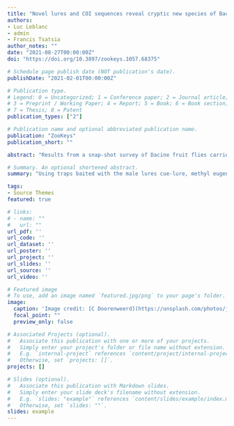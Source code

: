 ```yaml
---
title: "Novel lures and COI sequences reveal cryptic new species of Bactrocera fruit flies in the Solomon Islands (Diptera, Tephritidae, Dacini)"
authors:
- Luc Leblanc
- admin
- Francis Tsatsia
author_notes: ""
date: "2021-08-27T00:00:00Z"
doi: "https://doi.org/10.3897/zookeys.1057.68375"

# Schedule page publish date (NOT publication's date).
publishDate: "2021-02-01T00:00:00Z"

# Publication type.
# Legend: 0 = Uncategorized; 1 = Conference paper; 2 = Journal article;
# 3 = Preprint / Working Paper; 4 = Report; 5 = Book; 6 = Book section;
# 7 = Thesis; 8 = Patent
publication_types: ["2"]

# Publication name and optional abbreviated publication name.
publication: "ZooKeys"
publication_short: ""

abstract: "Results from a snap-shot survey of Dacine fruit flies carried out on three of the Solomon Islands in April 2018 are reported. Using traps baited with the male lures cue-lure, methyl eugenol, and zingerone, 30 of the 48 species previously known to occur in the Solomon Islands were collected. Six species are newly described here: Bactrocera allodistincta sp. nov., B. geminosimulata sp. nov., B. kolombangarae sp. nov., B. quasienochra sp. nov., B. tsatsiai sp. nov., and B. vargasi sp. nov., all authored by Leblanc & Dooren- weerd. An illustrated key to the 54 species now known to be present in the country is provided."

# Summary. An optional shortened abstract.
summary: "Using traps baited with the male lures cue-lure, methyl eugenol, and zingerone, 30 of the 48 species previously known to occur in the Solomon Islands were collected. Six species are newly described."

tags:
- Source Themes
featured: true

# links:
# - name: ""
#   url: ""
url_pdf: ''
url_code: ''
url_dataset: ''
url_poster: ''
url_project: ''
url_slides: ''
url_source: ''
url_video: ''

# Featured image
# To use, add an image named `featured.jpg/png` to your page's folder. 
image:
  caption: 'Image credit: [C Doorenweerd](https://unsplash.com/photos/jdD8gXaTZsc)'
  focal_point: ""
  preview_only: false

# Associated Projects (optional).
#   Associate this publication with one or more of your projects.
#   Simply enter your project's folder or file name without extension.
#   E.g. `internal-project` references `content/project/internal-project/index.md`.
#   Otherwise, set `projects: []`.
projects: []

# Slides (optional).
#   Associate this publication with Markdown slides.
#   Simply enter your slide deck's filename without extension.
#   E.g. `slides: "example"` references `content/slides/example/index.md`.
#   Otherwise, set `slides: ""`.
slides: example
---
```

